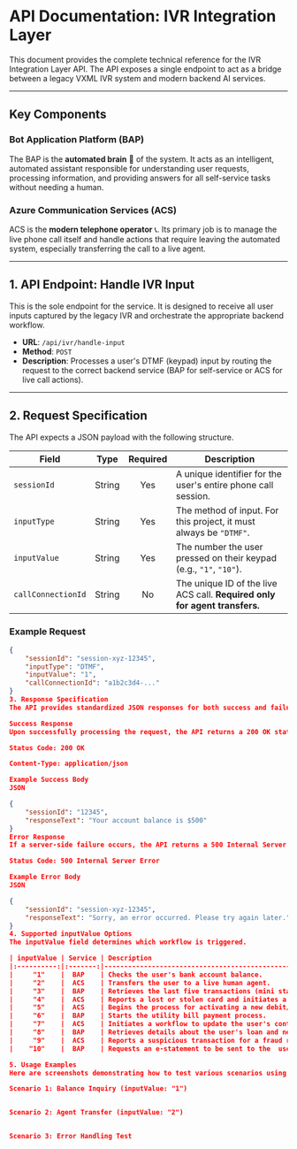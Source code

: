 # API Documentation: IVR Integration Layer

This document provides the complete technical reference for the IVR Integration Layer API. The API exposes a single endpoint to act as a bridge between a legacy VXML IVR system and modern backend AI services.

---

## Key Components

### Bot Application Platform (BAP)

The BAP is the **automated brain** 🤖 of the system. It acts as an intelligent, automated assistant responsible for understanding user requests, processing information, and providing answers for all self-service tasks without needing a human.

### Azure Communication Services (ACS)

ACS is the **modern telephone operator** 📞. Its primary job is to manage the live phone call itself and handle actions that require leaving the automated system, especially transferring the call to a live agent.

---

## 1. API Endpoint: Handle IVR Input

This is the sole endpoint for the service. It is designed to receive all user inputs captured by the legacy IVR and orchestrate the appropriate backend workflow.

- **URL**: `/api/ivr/handle-input`
- **Method**: `POST`
- **Description**: Processes a user's DTMF (keypad) input by routing the request to the correct backend service (BAP for self-service or ACS for live call actions).

---

## 2. Request Specification

The API expects a JSON payload with the following structure.

| Field              |  Type  | Required | Description                                                                |
| ------------------ | :----: | :------: | -------------------------------------------------------------------------- |
| `sessionId`        | String |   Yes    | A unique identifier for the user's entire phone call session.              |
| `inputType`        | String |   Yes    | The method of input. For this project, it must always be `"DTMF"`.         |
| `inputValue`       | String |   Yes    | The number the user pressed on their keypad (e.g., `"1"`, `"10"`).         |
| `callConnectionId` | String |    No    | The unique ID of the live ACS call. **Required only for agent transfers.** |

### **Example Request**

```json
{
    "sessionId": "session-xyz-12345",
    "inputType": "DTMF",
    "inputValue": "1",
    "callConnectionId": "a1b2c3d4-..."
}
3. Response Specification
The API provides standardized JSON responses for both success and failure scenarios.

Success Response
Upon successfully processing the request, the API returns a 200 OK status code. The response body contains the text that the legacy IVR system should play back to the user.

Status Code: 200 OK

Content-Type: application/json

Example Success Body
JSON

{
    "sessionId": "12345",
    "responseText": "Your account balance is $500"
}
Error Response
If a server-side failure occurs, the API returns a 500 Internal Server Error status code with a safe, user-friendly message.

Status Code: 500 Internal Server Error

Example Error Body
JSON

{
    "sessionId": "session-xyz-12345",
    "responseText": "Sorry, an error occurred. Please try again later."
}
4. Supported inputValue Options
The inputValue field determines which workflow is triggered.

| inputValue | Service | Description                                                        |
|:----------:|:-------:|--------------------------------------------------------------------|
|     "1"    |  BAP    | Checks the user's bank account balance.                            |
|     "2"    |  ACS    | Transfers the user to a live human agent.                          |
|     "3"    |  BAP    | Retrieves the last five transactions (mini statement).             |
|     "4"    |  ACS    | Reports a lost or stolen card and initiates a security workflow.   |
|     "5"    |  ACS    | Begins the process for activating a new debit/credit card.         |
|     "6"    |  BAP    | Starts the utility bill payment process.                           |
|     "7"    |  ACS    | Initiates a workflow to update the user's contact details.         |
|     "8"    |  BAP    | Retrieves details about the user's loan and next EMI payment.      |
|     "9"    |  ACS    | Reports a suspicious transaction for a fraud review.               |
|    "10"    |  BAP    | Requests an e-statement to be sent to the  user's registered email.

5. Usage Examples
Here are screenshots demonstrating how to test various scenarios using Postman.

Scenario 1: Balance Inquiry (inputValue: "1")


Scenario 2: Agent Transfer (inputValue: "2")


Scenario 3: Error Handling Test


```
